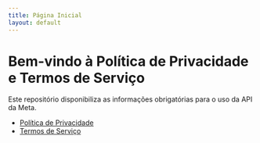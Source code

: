 ```yaml
---
title: Página Inicial
layout: default
---
```


# Bem-vindo à Política de Privacidade e Termos de Serviço

Este repositório disponibiliza as informações obrigatórias para o uso da API da Meta.

- [Política de Privacidade](./PrivacyPolicy)
- [Termos de Serviço](./TOS)
